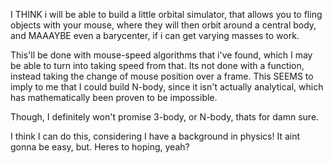 I THINK i will be able to build a little orbital simulator, that allows you to fling objects with your mouse, where they will then orbit around a central body, and MAAAYBE even a barycenter, if i can get varying masses to work.

This'll be done with mouse-speed algorithms that i've found, which I may be able to turn into taking speed from that. Its not done with a function, instead taking the change of mouse position over a frame. This SEEMS to imply to me that I could build N-body, since it isn't actually analytical, which has mathematically been proven to be impossible.

Though, I definitely won't promise 3-body, or N-body, thats for damn sure.

I think I can do this, considering I have a background in physics! It aint gonna be easy, but. Heres to hoping, yeah?